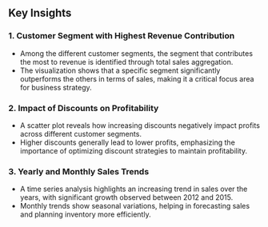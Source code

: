 ## Key Insights  

### 1. **Customer Segment with Highest Revenue Contribution**  
   - Among the different customer segments, the segment that contributes the most to revenue is identified through total sales aggregation.
   - The visualization shows that a specific segment significantly outperforms the others in terms of sales, making it a critical focus area for business strategy.

### 2. **Impact of Discounts on Profitability**  
   - A scatter plot reveals how increasing discounts negatively impact profits across different customer segments.
   - Higher discounts generally lead to lower profits, emphasizing the importance of optimizing discount strategies to maintain profitability.

### 3. **Yearly and Monthly Sales Trends**  
   - A time series analysis highlights an increasing trend in sales over the years, with significant growth observed between 2012 and 2015.
   - Monthly trends show seasonal variations, helping in forecasting sales and planning inventory more efficiently.
